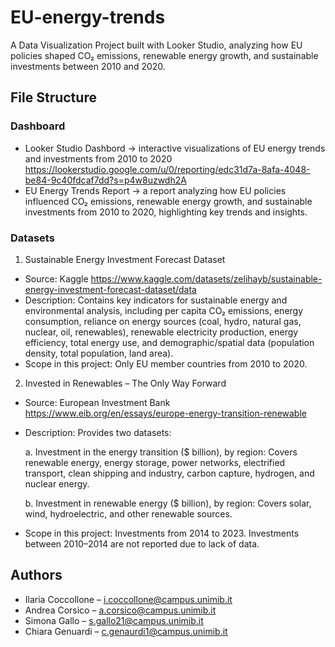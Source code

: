 # EU-energy-trends
A Data Visualization Project built with Looker Studio, analyzing how EU policies shaped CO₂ emissions, renewable energy growth, and sustainable investments between 2010 and 2020.

## File Structure
### Dashboard
- Looker Studio Dashbord -> interactive visualizations of EU energy trends and investments from 2010 to 2020
https://lookerstudio.google.com/u/0/reporting/edc31d7a-8afa-4048-be84-9c40fdcaf7dd?s=p4w8uzwdh2A
- EU Energy Trends Report -> a report analyzing how EU policies influenced CO₂ emissions, renewable energy growth, and sustainable investments from 2010 to 2020, highlighting key trends and insights.

### Datasets
1. Sustainable Energy Investment Forecast Dataset
  - Source: Kaggle https://www.kaggle.com/datasets/zelihayb/sustainable-energy-investment-forecast-dataset/data
  - Description: Contains key indicators for sustainable energy and environmental analysis, including per capita CO₂ emissions, energy consumption, reliance on energy sources (coal, hydro, natural gas, nuclear, oil, renewables), renewable electricity production, energy efficiency, total energy use, and demographic/spatial data (population density, total population, land area).
  - Scope in this project: Only EU member countries from 2010 to 2020.

2. Invested in Renewables – The Only Way Forward
  - Source: European Investment Bank https://www.eib.org/en/essays/europe-energy-transition-renewable
  - Description: Provides two datasets:

    a. Investment in the energy transition ($ billion), by region: Covers renewable energy, energy storage, power networks, electrified transport, clean shipping and industry, carbon capture, hydrogen, and nuclear energy.

    b. Investment in renewable energy ($ billion), by region: Covers solar, wind, hydroelectric, and other renewable sources.
  - Scope in this project: Investments from 2014 to 2023. Investments between 2010–2014 are not reported due to lack of data.


## Authors
- Ilaria Coccollone – i.coccollone@campus.unimib.it
- Andrea Corsico – a.corsico@campus.unimib.it
- Simona Gallo – s.gallo21@campus.unimib.it
- Chiara Genuardi – c.genaurdi1@campus.unimib.it









